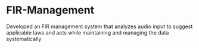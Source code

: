 # FIR-Management
Developed an FIR management system that analyzes audio input to suggest applicable laws and acts while maintaining and  managing the data systematically

